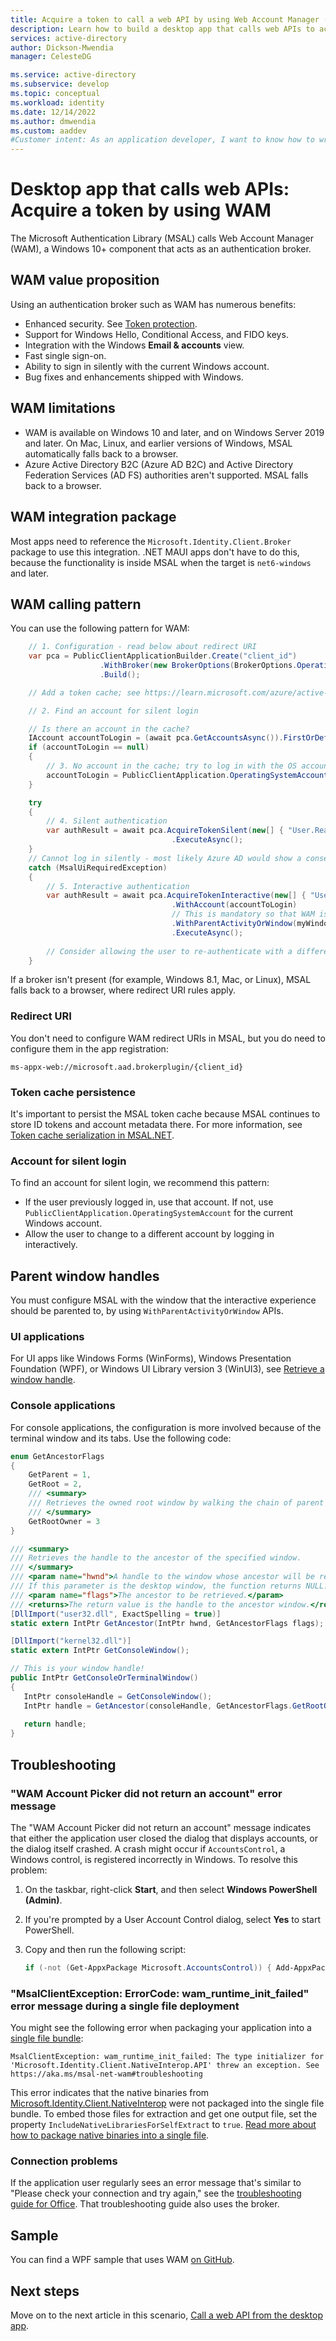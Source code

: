```yaml
---
title: Acquire a token to call a web API by using Web Account Manager (desktop app)
description: Learn how to build a desktop app that calls web APIs to acquire a token for the app by using Web Account Manager.
services: active-directory
author: Dickson-Mwendia
manager: CelesteDG

ms.service: active-directory
ms.subservice: develop
ms.topic: conceptual
ms.workload: identity
ms.date: 12/14/2022
ms.author: dmwendia
ms.custom: aaddev
#Customer intent: As an application developer, I want to know how to write a desktop app that calls web APIs by using the Microsoft identity platform for developers.
---
```


# Desktop app that calls web APIs: Acquire a token by using WAM

The Microsoft Authentication Library (MSAL) calls Web Account Manager (WAM), a Windows 10+ component that acts as an authentication broker.

## WAM value proposition

Using an authentication broker such as WAM has numerous benefits:

- Enhanced security. See [Token protection](/azure/active-directory/conditional-access/concept-token-protection).
- Support for Windows Hello, Conditional Access, and FIDO keys.
- Integration with the Windows **Email & accounts** view.
- Fast single sign-on.
- Ability to sign in silently with the current Windows account.
- Bug fixes and enhancements shipped with Windows.

## WAM limitations

- WAM is available on Windows 10 and later, and on Windows Server 2019 and later. On Mac, Linux, and earlier versions of Windows, MSAL automatically falls back to a browser.
- Azure Active Directory B2C (Azure AD B2C) and Active Directory Federation Services (AD FS) authorities aren't supported. MSAL falls back to a browser.

## WAM integration package

Most apps need to reference the `Microsoft.Identity.Client.Broker` package to use this integration. .NET MAUI apps don't have to do this, because the functionality is inside MSAL when the target is `net6-windows` and later.

## WAM calling pattern

You can use the following pattern for WAM:

```csharp
    // 1. Configuration - read below about redirect URI
    var pca = PublicClientApplicationBuilder.Create("client_id")
                    .WithBroker(new BrokerOptions(BrokerOptions.OperatingSystems.Windows))
                    .Build();

    // Add a token cache; see https://learn.microsoft.com/azure/active-directory/develop/msal-net-token-cache-serialization?tabs=desktop

    // 2. Find an account for silent login

    // Is there an account in the cache?
    IAccount accountToLogin = (await pca.GetAccountsAsync()).FirstOrDefault();
    if (accountToLogin == null)
    {
        // 3. No account in the cache; try to log in with the OS account
        accountToLogin = PublicClientApplication.OperatingSystemAccount;
    }

    try
    {
        // 4. Silent authentication 
        var authResult = await pca.AcquireTokenSilent(new[] { "User.Read" }, accountToLogin)
                                    .ExecuteAsync();
    }
    // Cannot log in silently - most likely Azure AD would show a consent dialog or the user needs to re-enter credentials
    catch (MsalUiRequiredException) 
    {
        // 5. Interactive authentication
        var authResult = await pca.AcquireTokenInteractive(new[] { "User.Read" })
                                    .WithAccount(accountToLogin)
                                    // This is mandatory so that WAM is correctly parented to your app; read on for more guidance
                                    .WithParentActivityOrWindow(myWindowHandle) 
                                    .ExecuteAsync();
                                    
        // Consider allowing the user to re-authenticate with a different account, by calling AcquireTokenInteractive again                                  
    }
```

If a broker isn't present (for example, Windows 8.1, Mac, or Linux), MSAL falls back to a browser, where redirect URI rules apply.

### Redirect URI

You don't need to configure WAM redirect URIs in MSAL, but you do need to configure them in the app registration:

```
ms-appx-web://microsoft.aad.brokerplugin/{client_id}
```

### Token cache persistence

It's important to persist the MSAL token cache because MSAL continues to store ID tokens and account metadata there. For more information, see [Token cache serialization in MSAL.NET](/azure/active-directory/develop/msal-net-token-cache-serialization?tabs=desktop).

### Account for silent login

To find an account for silent login, we recommend this pattern:

- If the user previously logged in, use that account. If not, use `PublicClientApplication.OperatingSystemAccount` for the current Windows account.
- Allow the user to change to a different account by logging in interactively.

## Parent window handles

You must configure MSAL with the window that the interactive experience should be parented to, by using `WithParentActivityOrWindow` APIs.

### UI applications

For UI apps like Windows Forms (WinForms), Windows Presentation Foundation (WPF), or Windows UI Library version 3 (WinUI3), see [Retrieve a window handle](/windows/apps/develop/ui-input/retrieve-hwnd).

### Console applications

For console applications, the configuration is more involved because of the terminal window and its tabs. Use the following code:

```csharp
enum GetAncestorFlags
{   
    GetParent = 1,
    GetRoot = 2,
    /// <summary>
    /// Retrieves the owned root window by walking the chain of parent and owner windows returned by GetParent.
    /// </summary>
    GetRootOwner = 3
}

/// <summary>
/// Retrieves the handle to the ancestor of the specified window.
/// </summary>
/// <param name="hwnd">A handle to the window whose ancestor will be retrieved.
/// If this parameter is the desktop window, the function returns NULL. </param>
/// <param name="flags">The ancestor to be retrieved.</param>
/// <returns>The return value is the handle to the ancestor window.</returns>
[DllImport("user32.dll", ExactSpelling = true)]
static extern IntPtr GetAncestor(IntPtr hwnd, GetAncestorFlags flags);

[DllImport("kernel32.dll")]
static extern IntPtr GetConsoleWindow();

// This is your window handle!
public IntPtr GetConsoleOrTerminalWindow()
{
   IntPtr consoleHandle = GetConsoleWindow();
   IntPtr handle = GetAncestor(consoleHandle, GetAncestorFlags.GetRootOwner );
  
   return handle;
}
```

## Troubleshooting

### "WAM Account Picker did not return an account" error message

The "WAM Account Picker did not return an account" message indicates that either the application user closed the dialog that displays accounts, or the dialog itself crashed. A crash might occur if `AccountsControl`, a Windows control, is registered incorrectly in Windows. To resolve this problem:

1. On the taskbar, right-click **Start**, and then select **Windows PowerShell (Admin)**.
1. If you're prompted by a User Account Control dialog, select **Yes** to start PowerShell.
1. Copy and then run the following script:

   ```powershell
   if (-not (Get-AppxPackage Microsoft.AccountsControl)) { Add-AppxPackage -Register "$env:windir\SystemApps\Microsoft.AccountsControl_cw5n1h2txyewy\AppxManifest.xml" -DisableDevelopmentMode -ForceApplicationShutdown } Get-AppxPackage Microsoft.AccountsControl
   ```

### "MsalClientException: ErrorCode: wam_runtime_init_failed" error message during a single file deployment

You might see the following error when packaging your application into a [single file bundle](/dotnet/core/deploying/single-file/overview):

```
MsalClientException: wam_runtime_init_failed: The type initializer for 'Microsoft.Identity.Client.NativeInterop.API' threw an exception. See https://aka.ms/msal-net-wam#troubleshooting
```

This error indicates that the native binaries from [Microsoft.Identity.Client.NativeInterop](https://www.nuget.org/packages/Microsoft.Identity.Client.NativeInterop/) were not packaged into the single file bundle. To embed those files for extraction and get one output file, set the property `IncludeNativeLibrariesForSelfExtract` to `true`. [Read more about how to package native binaries into a single file](/dotnet/core/deploying/single-file/overview?tabs=cli#native-libraries).

### Connection problems

If the application user regularly sees an error message that's similar to "Please check your connection and try again," see the [troubleshooting guide for Office](/microsoft-365/troubleshoot/authentication/connection-issue-when-sign-in-office-2016). That troubleshooting guide also uses the broker.

## Sample

You can find a WPF sample that uses WAM [on GitHub](https://github.com/azure-samples/active-directory-dotnet-desktop-msgraph-v2).

## Next steps

Move on to the next article in this scenario,
[Call a web API from the desktop app](scenario-desktop-call-api.md).
